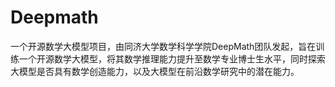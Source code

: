 # Deepmath
一个开源数学大模型项目，由同济大学数学科学学院DeepMath团队发起，旨在训练一个开源数学大模型，将其数学推理能力提升至数学专业博士生水平，同时探索大模型是否具有数学创造能力，以及大模型在前沿数学研究中的潜在能力。

